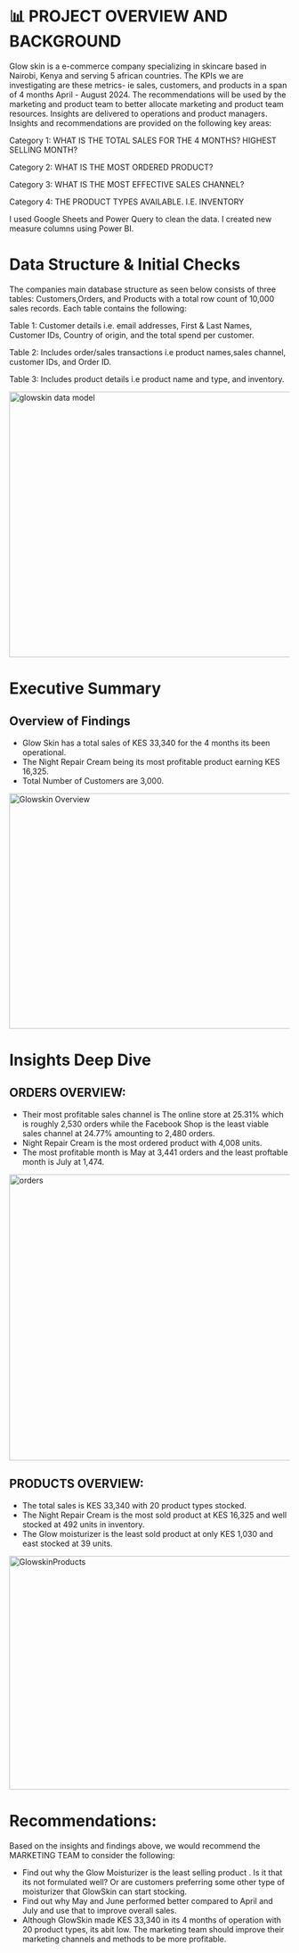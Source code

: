 # 📊 PROJECT OVERVIEW AND BACKGROUND

Glow skin is a e-commerce company specializing in skincare based in Nairobi, Kenya and serving 5 african countries.
The KPIs we are investigating are these metrics- ie sales, customers, and products in a span of 4 months April - August 2024.
The recommendations will be used by the marketing and product team to better allocate marketing and product team resources.
Insights are delivered to operations and product managers.
Insights and recommendations are provided on the following key areas:

Category 1: WHAT IS THE TOTAL SALES FOR THE 4 MONTHS? HIGHEST SELLING MONTH?

Category 2: WHAT IS THE MOST ORDERED PRODUCT?

Category 3: WHAT IS THE MOST EFFECTIVE SALES CHANNEL?

Category 4: THE PRODUCT TYPES AVAILABLE. I.E. INVENTORY

I used Google Sheets and Power Query to clean the data.
I created new measure columns using Power BI.

# Data Structure & Initial Checks

The companies main database structure as seen below consists of three tables: Customers,Orders, and Products with a total row count of 10,000 sales records. Each table contains the following:

Table 1: Customer details i.e. email addresses, First & Last Names, Customer IDs, Country of origin, and the total spend per customer.

Table 2: Includes order/sales transactions i.e product names,sales channel, customer IDs, and Order ID.

Table 3: Includes product details i.e product name and type, and inventory.


<img width="1010" height="476" alt="glowskin data model" src="https://github.com/user-attachments/assets/8c76ed0e-7d37-484b-8d80-1df7bb10fadd" />

# Executive Summary

## Overview of Findings
- Glow Skin has a total sales of KES 33,340 for the 4 months its been operational. 
- The Night Repair Cream being its most profitable product earning KES 16,325.
- Total Number of Customers are 3,000. 

<img width="749" height="422" alt="Glowskin Overview" src="https://github.com/user-attachments/assets/cd02ea57-414e-41f9-a47b-76276b334609" />


# Insights Deep Dive

## ORDERS OVERVIEW:

- Their most profitable sales channel is  The online store at 25.31% which is roughly 2,530 orders while the Facebook Shop is the least viable sales channel at 24.77% amounting to 2,480 orders. 
- Night Repair Cream is the most ordered product with 4,008 units.
- The most profitable month is May at 3,441 orders and the least proftable month is July at 1,474.

  


<img width="910" height="513" alt="orders" src="https://github.com/user-attachments/assets/df3ec0ec-bccd-435d-9412-3fa3bf103d6c" />


## PRODUCTS OVERVIEW:

- The total sales is KES 33,340 with 20 product types stocked. 
- The Night Repair Cream is the most sold product at KES 16,325 and well stocked at 492 units in inventory. 
-  The Glow moisturizer is the least sold product at only KES 1,030 and east stocked at 39 units. 

<img width="747" height="419" alt="GlowskinProducts" src="https://github.com/user-attachments/assets/e4126098-ca7b-41b7-861b-d3cf62bb7851" />

# Recommendations:
Based on the insights and findings above, we would recommend the MARKETING TEAM to consider the following:

- Find out why the Glow Moisturizer is the least selling product . Is it that its not formulated well? Or are customers preferring some other type of moisturizer that GlowSkin can start stocking.
- Find out why May and June performed better compared to April and July and use that to improve overall sales.
- Although GlowSkin made KES 33,340 in its 4 months of operation with 20 product types, its abit low. The marketing team should improve their marketing channels and methods to be more profitable.




